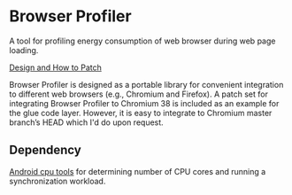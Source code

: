 # Browser Profiler

A tool for profiling energy consumption of web browser during web page loading.

[Design and How to Patch](https://docs.google.com/document/d/1GmUjzytqePOqvnfsUt-sbVPjnJ3iOVsdZCksipiDZso/edit?usp=sharing)

Browser Profiler is designed as a portable library for convenient integration to different web browsers (e.g., Chromium and Firefox). A patch set for integrating Browser Profiler to Chromium 38 is included as an example for the glue code layer. However, it is easy to integrate to Chromium master branch’s HEAD which I'd do upon request.

## Dependency
[Android cpu tools](https://github.com/ducalpha/android_cpu_tools) for determining number of CPU cores and running a synchronization workload.
